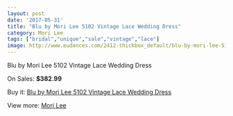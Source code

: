 ```yaml
---
layout: post
date: '2017-05-31'
title: "Blu by Mori Lee 5102 Vintage Lace Wedding Dress"
category: Mori Lee
tags: ["bridal","unique","sale","vintage","lace"]
image: http://www.eudances.com/2412-thickbox_default/blu-by-mori-lee-5102-vintage-lace-wedding-dress.jpg
---
```

Blu by Mori Lee 5102 Vintage Lace Wedding Dress

On Sales: **$382.99**
<a href="https://www.eudances.com/en/mori-lee/804-blu-by-mori-lee-5102-vintage-lace-wedding-dress.html"><amp-img layout="responsive" width="600" height="600" src="//www.eudances.com/2412-thickbox_default/blu-by-mori-lee-5102-vintage-lace-wedding-dress.jpg" alt="Blu by Mori Lee 5102 Vintage Lace Wedding Dress 0" /></a>
<a href="https://www.eudances.com/en/mori-lee/804-blu-by-mori-lee-5102-vintage-lace-wedding-dress.html"><amp-img layout="responsive" width="600" height="600" src="//www.eudances.com/2414-thickbox_default/blu-by-mori-lee-5102-vintage-lace-wedding-dress.jpg" alt="Blu by Mori Lee 5102 Vintage Lace Wedding Dress 1" /></a>
<a href="https://www.eudances.com/en/mori-lee/804-blu-by-mori-lee-5102-vintage-lace-wedding-dress.html"><amp-img layout="responsive" width="600" height="600" src="//www.eudances.com/2413-thickbox_default/blu-by-mori-lee-5102-vintage-lace-wedding-dress.jpg" alt="Blu by Mori Lee 5102 Vintage Lace Wedding Dress 2" /></a>

Buy it: [Blu by Mori Lee 5102 Vintage Lace Wedding Dress](https://www.eudances.com/en/mori-lee/804-blu-by-mori-lee-5102-vintage-lace-wedding-dress.html "Blu by Mori Lee 5102 Vintage Lace Wedding Dress")

View more: [Mori Lee](https://www.eudances.com/en/9-mori-lee "Mori Lee")